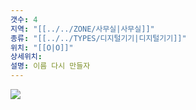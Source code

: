 ```yaml
---
갯수: 4
지역: "[[../../ZONE/사무실|사무실]]"
종류: "[[../../TYPES/디지털기기|디지털기기]]"
위치: "[[O|O]]"
상세위치: 
설명: 이름 다시 만들자
---
```

![](http://192.168.50.22/devices/240608_IMG_0219.jpg)